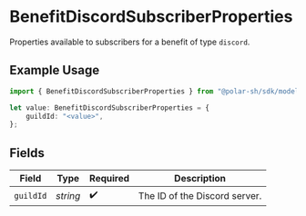 # BenefitDiscordSubscriberProperties

Properties available to subscribers for a benefit of type `discord`.

## Example Usage

```typescript
import { BenefitDiscordSubscriberProperties } from "@polar-sh/sdk/models/components";

let value: BenefitDiscordSubscriberProperties = {
    guildId: "<value>",
};
```

## Fields

| Field                         | Type                          | Required                      | Description                   |
| ----------------------------- | ----------------------------- | ----------------------------- | ----------------------------- |
| `guildId`                     | *string*                      | :heavy_check_mark:            | The ID of the Discord server. |
